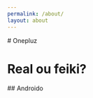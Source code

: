 ```yaml
---
permalink: /about/
layout: about
---
```

<!DOCTYPE html>
<html>
    <head>
    </head>
    <body>
        # Onepluz
<h1>Real ou feiki?</h1>
## Androido
    </body>
</html>
